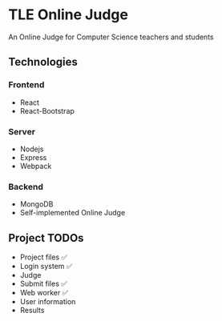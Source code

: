 # TLE Online Judge
An Online Judge for Computer Science teachers and students  

## Technologies
### Frontend
- React  
- React-Bootstrap  

### Server
- Nodejs  
- Express  
- Webpack  

### Backend
- MongoDB  
- Self-implemented Online Judge  

## Project TODOs
- Project files :white_check_mark:
- Login system :white_check_mark:
- Judge
- Submit files :white_check_mark:
- Web worker :white_check_mark:
- User information
- Results
